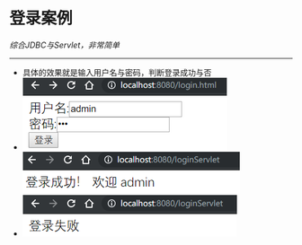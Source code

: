 # 登录案例

*综合JDBC与Servlet，非常简单*

***

* 具体的效果就是输入用户名与密码，判断登录成功与否
* ![image-20191025113002398](image-20191025113002398.png)![image-20191025112952081](image-20191025112952081.png)
* ![image-20191025113040720](image-20191025113040720.png)